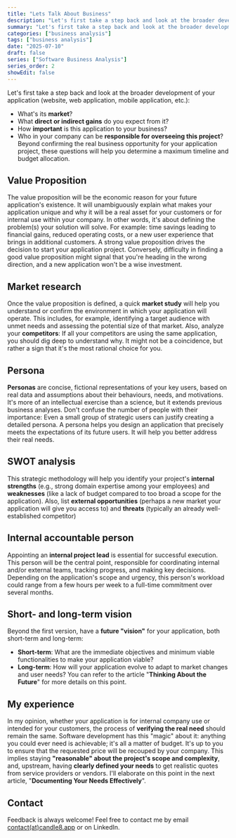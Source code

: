 ```yaml
---
title: "Lets Talk About Business"
description: "Let's first take a step back and look at the broader development of your application (website, web application, mobile application, etc.)"
summary: "Let's first take a step back and look at the broader development of your application (website, web application, mobile application, etc.)"
categories: ["business analysis"]
tags: ["business analysis"]
date: "2025-07-10"
draft: false
series: ["Software Business Analysis"]
series_order: 2
showEdit: false
---
```


Let's first take a step back and look at the broader development of your application (website, web application, mobile application, etc.):
* What's its **market**?
* What **direct or indirect gains** do you expect from it?
* How **important** is this application to your business?
* Who in your company can be **responsible for overseeing this project**?
Beyond confirming the real business opportunity for your application project, these questions will help you determine a maximum timeline and budget allocation.

## Value Proposition
The value proposition will be the economic reason for your future application's existence. It will unambiguously explain what makes your application unique and why it will be a real asset for your customers or for internal use within your company.
In other words, it's about defining the problem(s) your solution will solve. For example: time savings leading to financial gains, reduced operating costs, or a new user experience that brings in additional customers.
A strong value proposition drives the decision to start your application project. Conversely, difficulty in finding a good value proposition might signal that you're heading in the wrong direction, and a new application won't be a wise investment.

## Market research
Once the value proposition is defined, a quick **market study** will help you understand or confirm the environment in which your application will operate. This includes, for example, identifying a target audience with unmet needs and assessing the potential size of that market.
Also, analyze your **competitors**: If all your competitors are using the same application, you should dig deep to understand why. It might not be a coincidence, but rather a sign that it's the most rational choice for you.

## Persona
**Personas** are concise, fictional representations of your key users, based on real data and assumptions about their behaviours, needs, and motivations. It's more of an intellectual exercise than a science, but it extends previous business analyses.
Don't confuse the number of people with their importance: Even a small group of strategic users can justify creating a detailed persona. A persona helps you design an application that precisely meets the expectations of its future users. It will help you better address their real needs.

## SWOT analysis
This strategic methodology will help you identify your project's **internal strengths** (e.g., strong domain expertise among your employees) and **weaknesses** (like a lack of budget compared to too broad a scope for the application).
Also, list **external opportunities** (perhaps a new market your application will give you access to) and **threats** (typically an already well-established competitor)

## Internal accountable person
Appointing an **internal project lead** is essential for successful execution. This person will be the central point, responsible for coordinating internal and/or external teams, tracking progress, and making key decisions.
Depending on the application's scope and urgency, this person's workload could range from a few hours per week to a full-time commitment over several months.

## Short- and long-term vision
Beyond the first version, have a **future "vision"** for your application, both short-term and long-term:
* **Short-term**: What are the immediate objectives and minimum viable functionalities to make your application viable?
* **Long-term**: How will your application evolve to adapt to market changes and user needs?
You can refer to the article "**Thinking About the Future**" for more details on this point.

## My experience
In my opinion, whether your application is for internal company use or intended for your customers, the process of **verifying the real need** should remain the same.
Software development has this "magic" about it: anything you could ever need is achievable; it's all a matter of budget. It's up to you to ensure that the requested price will be recouped by your company. This implies staying **"reasonable" about the project's scope and complexity**, and, upstream, having **clearly defined your needs** to get realistic quotes from service providers or vendors. I'll elaborate on this point in the next article, "**Documenting Your Needs Effectively**".

## Contact
Feedback is always welcome! Feel free to contact me by email [contact(at)candle8.app](mailto:contact@candle8.app) or on LinkedIn.
